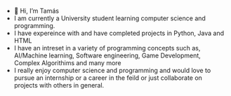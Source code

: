 - 👋 Hi, I’m Tamás
- I am currently a University student learning computer science and programming.
- I have expereince with and have completed projects in Python, Java and HTML 
- I have an intreset in a variety of programming concepts such as, AI/Machine learning, Software engineering, Game Development, Complex Algorithims and many more
- I really enjoy computer science and programming and would love to pursue an internship or a career in the feild or just collaborate on projects with others in general.


<!---
Tomcsii/Tomcsii is a ✨ special ✨ repository because its `README.md` (this file) appears on your GitHub profile.
You can click the Preview link to take a look at your changes.
--->
